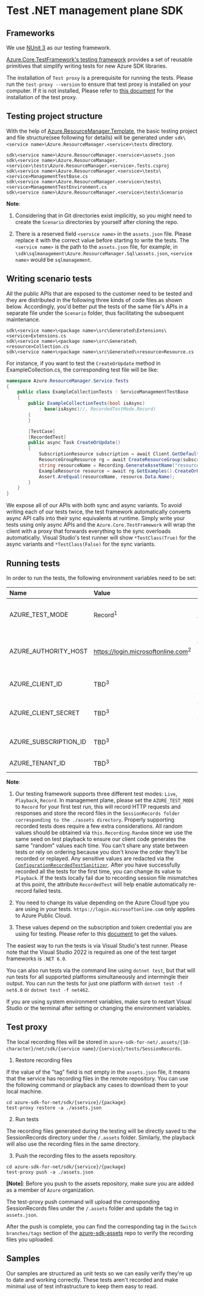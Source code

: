 # Test .NET management plane SDK

## Frameworks

We use [NUnit 3][nunit] as our testing framework.

[Azure.Core.TestFramework's testing framework][core_tests] provides a set of reusable primitives that simplify writing tests for new Azure SDK libraries.

The installation of `Test proxy` is a prerequisite for running the tests. Please run the `test-proxy --version` to ensure that test proxy is installed on your computer. If it is not installed, Please refer to [this document](https://github.com/Azure/azure-sdk-tools/blob/main/tools/test-proxy/Azure.Sdk.Tools.TestProxy/README.md#installation) for the installation of the test proxy.

## Testing project structure

With the help of [Azure.ResourceManager.Template][mgmt_template], the basic testing project and file structure(see following for details) will be generated under `sdk\<service name>\Azure.ResourceManager.<service>\tests` directory.

```text
sdk\<service name>\Azure.ResourceManager.<service>\assets.json
sdk\<service name>\Azure.ResourceManager.<service>\tests\Azure.ResourceManager.<service>.Tests.csproj
sdk\<service name>\Azure.ResourceManager.<service>\tests\<service>ManagementTestBase.cs
sdk\<service name>\Azure.ResourceManager.<service>\tests\<service>ManagementTestEnvironment.cs
sdk\<service name>\Azure.ResourceManager.<service>\tests\Scenario
```

**Note**:

1. Considering that in Git directories exist implicitly, so you might need to create the `Scenario` directories by yourself after cloning the repo.

2. There is a reserved field `<service name>` in the `assets.json` file. Please replace it with the correct value before starting to write the tests. The `<service name>` is the path to the `assets.json` file, for example, in `\sdk\sqlmanagement\Azure.ResourceManager.Sql\assets.json`, `<service name>` would be `sqlmanagement`.

## Writing scenario tests

All the public APIs that are exposed to the customer need to be tested and they are distributed in the following three kinds of code files as shown below. Accordingly, you'd better put the tests of the same file's APIs in a separate file under the `Scenario` folder, thus facilitating the subsequent maintenance.

```text
sdk\<service name>\<package name>\src\Generated\Extensions\<service>Extensions.cs
sdk\<service name>\<package name>\src\Generated\<resource>Collection.cs
sdk\<service name>\<package name>\src\Generated\<resource>Resource.cs
```

For instance, if you want to test the `CreateOrUpdate` method in ExampleCollection.cs, the corresponding test file will be like:

```csharp
namespace Azure.ResourceManager.Service.Tests
{
    public class ExampleCollectionTests : ServiceManagementTestBase
    {
        public ExampleCollectionTests(bool isAsync)
            : base(isAsync)//, RecordedTestMode.Record)
        {
        }

        [TestCase]
        [RecordedTest]
        public async Task CreateOrUpdate()
        {
            SubscriptionResource subscription = await Client.GetDefaultSubscriptionAsync();
            ResourceGroupResource rg = await CreateResourceGroup(subscription, "testRg", AzureLocation.WestUS);
            string resourceName = Recording.GenerateAssetName("resource");
            ExampleResource resource = await rg.GetExamples().CreateOrUpdateAsync(WaitUntil.Completed, resourceName, new ExampleData());
            Assert.AreEqual(resourceName, resource.Data.Name);
        }
    }
}
```

We expose all of our APIs with both sync and async variants. To avoid writing each of our tests twice, the test framework automatically converts async API calls into their sync equivalents at runtime. Simply write your tests using only async APIs and the `Azure.Core.TestFramework` will wrap the client with a proxy that forwards everything to the sync overloads automatically. Visual Studio's test runner will show `*TestClass(True)` for the async variants and `*TestClass(False)` for the sync variants.

## Running tests

In order to run the tests, the following environment variables need to be set:

| Name | Value | Description |
| :--- | :---- | :---------- |
| AZURE_TEST_MODE | Record<sup>1</sup> | Specify in which mode the test will run |
| AZURE_AUTHORITY_HOST | https://login.microsoftonline.com<sup>2</sup> | The host of the Azure Active Directory authority |
| AZURE_CLIENT_ID | TBD<sup>3</sup> | The Service Principal Application ID |
| AZURE_CLIENT_SECRET | TBD<sup>3</sup> | A Service Principal Authentication Key |
| AZURE_SUBSCRIPTION_ID | TBD<sup>3</sup> | The Azure Subscription ID |
| AZURE_TENANT_ID | TBD<sup>3</sup> | The AAD Tenant ID |

**Note**:

1. Our testing framework supports three different test modes: `Live`, `Playback`, `Record`. In management plane, please set the `AZURE_TEST_MODE` to `Record` for your first test run, this will record HTTP requests and responses and store the record files in the `SessionRecords folder corresponding to the ./assets directory`. Properly supporting recorded tests does require a few extra considerations. All random values should be obtained via `this.Recording.Random` since we use the same seed on test playback to ensure our client code generates the same "random" values each time. You can't share any state between tests or rely on ordering because you don't know the order they'll be recorded or replayed. Any sensitive values are redacted via the [`ConfigurationRecordedTestSanitizer`][test_sanitizer]. After you have successfully recorded all the tests for the first time, you can change its value to `Playback`. If the tests locally fail due to recording session file mismatches at this point, the attribute `RecordedTest` will help enable automatically re-record failed tests.

2. You need to change its value depending on the Azure Cloud type you are using in your tests. `https://login.microsoftonline.com` only applies to Azure Public Cloud.

3. These values depend on the subscription and token credential you are using for testing. Please refer to this [document][authenticate] to get the values.

The easiest way to run the tests is via Visual Studio's test runner. Please note that the Visual Studio 2022 is required as one of the test target frameworks is `.NET 6.0`.

You can also run tests via the command line using `dotnet test`, but that will run tests for all supported platforms simultaneously and intermingle their output. You can run the tests for just one platform with `dotnet test -f net6.0` or `dotnet test -f net462`.

If you are using system environment variables, make sure to restart Visual Studio or the terminal after setting or changing the environment variables.

## Test proxy

The local recording files will be stored in `azure-sdk-for-net/.assets/{10-character}/net/sdk/{service name}/{service}/tests/SessionRecords`.

1. Restore recording files

If the value of the "tag" field is not empty in the `assets.json` file, it means that the service has recording files in the remote repository. You can use the following command or playback any cases to download them to your local machine.

```shell
cd azure-sdk-for-net/sdk/{service}/{package}
test-proxy restore -a ./assets.json
```

2. Run tests

The recording files generated during the testing will be directly saved to the SessionRecords directory under the `/.assets` folder. Similarly, the playback will also use the recording files in the same directory.

3. Push the recording files to the assets repository.

```shell
cd azure-sdk-for-net/sdk/{service}/{package}
test-proxy push -a ./assets.json
```

**[Note]**: Before you push to the assets repository, make sure you are added as a member of `Azure` organization.

The test-proxy push command will upload the corresponding SessionRecords files under the `/.assets` folder and update the tag in `assets.json`.

After the push is complete, you can find the corresponding tag in the `Switch branches/tags` section of the [azure-sdk-assets](https://github.com/Azure/azure-sdk-assets) repo  to verify the recording files you uploaded.

## Samples

Our samples are structured as unit tests so we can easily verify they're up to date and working correctly. These tests aren't recorded and make minimal use of test infrastructure to keep them easy to read.

<!-- LINKS -->
[nunit]: https://docs.nunit.org/
[core_tests]: https://github.com/Azure/azure-sdk-for-net/tree/master/sdk/core/Azure.Core.TestFramework
[mgmt_template]: https://github.com/Azure/azure-sdk-for-net/tree/main/eng/templates/Azure.ResourceManager.Template
[test_sanitizer]: https://github.com/Azure/azure-sdk-for-net/tree/main/sdk/core/Azure.Core.TestFramework#sanitizing
[authenticate]: https://github.com/Azure/azure-sdk-for-net/blob/main/sdk/resourcemanager/Azure.ResourceManager/docs/AuthUsingEnvironmentVariables.md

